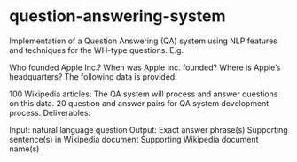 # question-answering-system
Implementation of a Question Answering (QA) system using NLP features and techniques for the WH-type questions. E.g.

Who founded Apple Inc.?
When was Apple Inc. founded?
Where is Apple’s headquarters?
The following data is provided:

100 Wikipedia articles: The QA system will process and answer questions on this data.
20 question and answer pairs for QA system development process.
Deliverables:

Input: natural language question
Output:
Exact answer phrase(s)
Supporting sentence(s) in Wikipedia document
Supporting Wikipedia document name(s)
